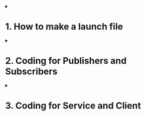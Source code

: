 
<details>
  <summary><h1>1. How to make a launch file</h1></summary>
  
  One way to execute a program in ROS it to launch one node at a time. But many a times you need to launch multiple nodes. Launching each node one-by-one can get inefficient really quickly.

  Fortunately, ROS has a tool called roslaunch that enables you to launch multiple nodes all at once. Let’s do that now.
  
  <br>
<p align="center">
  <img src="https://github.com/AMC-IITBHU/ROS-Summer-Camp-22/blob/main/Week%201/assets/roslaunch_meme.jpeg">
</p>
<br>  
  
  # Directions
  
  The first thing we need to do is to open a new terminal window and go to the hello_world package (or whatever package you want to launch). Create a folder named launch and inside it create a new launch file. Let the name of file be start.launch
  
  ```bash
  cd catkin_ws/src/hello_world
  mkdir launch
  cd launch
  ```
  
  ## Example  - launch turtlesim node and teleop for turtlesim node together.
  
  ```xml
  <?xml version="1.0"?>
  <launch>
    <node name="turtlesim" pkg="turtlesim" type="turtlesim_node" output="screen"/>
    <node name="turtlesim_teleop" pkg="turtlesim" type="turtle_teleop_key" output="screen"/>
  </launch>
  ```
  
  Now let us decode this code. 
  
  The first line is the version of xml that ur editor is using
  
  The file start and end with the launch tag, so that file is identified as a launch tag.
  
  ```xml
  <node name="turtlesim" pkg="turtlesim" type="turtlesim_node" output="screen"/>
  <node name="turtlesim_teleop" pkg="turtlesim" type="turtle_teleop_key" output="screen"/>
  ```
  
  Here we start two nodes. One is to start turtlesim node i.e. to spawn the turtle in a window. Other node is to start the teleop node for turtlesim.
  
  Can you guess the name of these two nodes?
  
  If you wanna know more about roslaunch see this [tutorial for roslaunch](http://wiki.ros.org/ROS/Tutorials/UsingRqtconsoleRoslaunch)
  
  So this was just basics of launch file. There are even some other topics that have to be explained in a launch file
  
  ### Launching a node
  
  A node element generally looks like 
  
  ```xml
<node pkg="package-name" type="executable-name" name="node-name" output="screen"/>
  ```
  
  A node element has three required attributes:
  
  - The pkg and type attributes identify which program ROS should run to start this
node. These are the same as the two command line arguments to rosrun, specifying
the package name and the executable name, respectively
  
  - The name attribute assigns a name to the node. This overrides any name that the
node would normally assign to itself in its call to ros::init.
  
  - Some nodes requires some arguments to be passed. It can be passed in following two ways
  
  ```xml
  <node pkg="package-name" type="executable-name" name="node-name" output="screen" args="required arguments"/>
  
  <node pkg="package-name" type="executable-name" name="node-name" output="screen">
    <param name="name of the argument" value="It's value" />
  </node>
  ```
  
  When some limited (one or two) number of argument have to be passeed to a node you can use the first else you should use the second method
  
  - Requesting respawning After starting all of the requested nodes, roslaunch monitors
each node, keeping track of which ones remain active. For each node, we can ask roslaunch to restart it when it terminates, by using a respawn attribute:
  
respawn="true"
  
This can be useful, for example, for nodes that might terminate prematurely, due to software crashes, hardware problems, or other reasons.
  
  - Requiring nodes An alternative to respawn is to declare that a node is required:
  
required="true"
  
When a required node terminates, roslaunch responds by terminating all of the other active nodes and exiting itself. That sort of behavior might be useful, for example, for nodes
that (a) are so important that, if they fail, the entire session should be abandoned, and (b)
cannot be gracefully restarted by the respawn attribute.
  
  ### Launching nodes inside a namespace
  
   The usual way to set the default namespace for a node—a process
often called pushing down into a namespace—is to use a launch file, and assign the ns
attribute in its node element:
  
ns="namespace"
  
  - The usual turtlesim topic names (turtle1/cmd_vel, turtle1/color_sensor, and
turtle1/pose) are moved from the global namespace into separate namespaces called /sim1 and /sim2. This change occurs because the code for turtlesim_node uses
relative names like turtle1/pose (instead of global names like /turtle1/pose), when
it creates its ros::Publisher and ros::Subscriber objects
  
  - Likewise, the node names in the launch file are relative names. In this case, both
nodes have the same relative name, turtlesim_node. Such identical relative names
are not a problem, however, because the global names to which they are resolved,
namely /sim1/turtlesim_node and /sim2/turtlesim_node, are different.
  
  An example for launching node inside a namespace is given below
  
  ```xml
  <launch>
 <node name="turtle_sim_node " pkg=" turtlesim " type="turtle_sim_node " ns="sim1 " />
 <node pkg=" turtlesim " type="turtle_teleop_key " name="teleop_key" required="true" launch −prefix="xterm −e " ns="sim1 " />
 <node name="turtlesim_node" pkg="turtlesim" type="turtle_sim_node " ns="sim2 " />
 <node pkg="agitr" type="pubvel " name="velocity_publisher" ns="sim2 " />
 </launch>
  ```
  
  ### Creating remapings
  
  In addition to resolving relative names and private names, ROS nodes also support remappings, which provide a finer level of control for modifying the names used by our nodes.
Remappings are based on the idea of substitution: Each remapping provides an original
name and a new name. Each time a node uses any of its remappings’ original names, the
ROS client library silently replaces it with the new name from that remapping.
  
  To remap names within a launch file, use a remap element:
  
  ```xml
<remap from="original-name" to="new-name" />
  ```
  
If it appears at the top level, as a child of the launch element, this remapping will
apply to all subsequent nodes. These remap elements can also appear as children of
a node element, like this:
  
  ```xml
<node node-attributes >
<remap from="original-name" to="new-name" />
. . .
</node>
  ```
  
In this case, the given remappings are applied only to the single node that owns
them. For example, the command line above is essentially equivalent to this launch
file construction:
  
  ```xml
<node pkg="turtlesim" type="turtlesim_node"
name="turtlesim" >
<remap from="turtle1/pose" to="tim" />
</node>
  ```
  
  
  
</details>


<details>
  <summary><h1>2. Coding for Publishers and Subscribers</h1></summary>
  
  Publishers and Subscribers can be used by either rostopic pub and rostopic echo respectively or by writting a node in either python or c++. 
  
  <br>
<p align="center">
  <img src="https://github.com/AMC-IITBHU/ROS-Summer-Camp-22/blob/main/Week%201/assets/pub_and_sub.jpeg">
</p>
<br>  
  
# Publishers
  
  

  Move to the ros package that you created before. Inside the package create a folder named scripts. Inside the scripts folder create a python file with any name you like. Here I am using the name "learn_publishers.py"

  In the python file put the following code 

  ```python
  #!/usr/bin/env python3
  #import the rospy package and the String message type
  import rospy
  from std_msgs.msg import String
  #function to publish messages at the rate of 2 messages per second
  def messagePublisher():
      message_publisher = rospy.Publisher(‘/messageTopic’, String, queue_size=10)
      rospy.init_node(‘messagePubNode’, anonymous=True)
      rate = rospy.Rate(2)
      while not rospy.is_shutdown():
          message = “ROS Tutorial by Aero Modelling Club, IIT BHU Varanasi”
          rospy.loginfo(‘Published: ‘ + message)
          message_publisher.publish(message)
          rate.sleep()
  if __name__ == ‘__main__’:
      try:
          messagePublisher()
      #capture the Interrupt signals
      except rospy.ROSInterruptException:
          pass
  ```
  
  Now open the terminal in the scripts folder and type
  
  ```bash
  chmod a+x learn_publishers.py #name of the python file created
  ```
  
  Now open up a terminal and start roscore
  
  Now open up another terminal and type the following code to run the node for the publsihing the message
  
  ```bash
  cd ~/catkin_ws
  source devel/setup.bash
  rosrun beginner_tutorials learn_publishers.py
  ```
  
  Now a topic is being published with name "/messageTopic". Use the rostopic list command to conform whether the topic is being published. Use the rostopic echo command to see what is being published to the topic. 
 
  Now let us decode the above code line by line
  
  ```python
  #!/usr/bin/env python3
  #import the rospy package and the String message type
  import rospy
  from std_msgs.msg import String
  ```
  
  The first line is just a comment, then why are we explaining this. Well the thing is in the line this comment mentions the path of your python interpreter. In the subsequent lines we have imported the required python packages. First is rospy which is python client library for ROS. Second is std_msgs.msg. The std_msgs.msg import is so that we can reuse the std_msgs/String message type (a simple string container) for publishing. 
  
  Next is the function  messagePublisher() 
  Let us decode it.
  
  ```python
  message_publisher = rospy.Publisher(‘messageTopic’, String, queue_size=10)
  rospy.init_node(‘messagePubNode’, anonymous=True)
  ```
  
  This section of code defines the talker's interface to the rest of ROS. 
  message_publisher = rospy.Publisher("/messageTopic", String, queue_size=10) declares that your node is publishing to the chatter topic using the message type String. String here is actually the class std_msgs.msg.String. The queue_size argument is to limits the amount of queued messages if any subscriber is not receiving them fast enough.
  
  The next line, rospy.init_node(NAME, ...), is very important as it tells rospy the name of your node -- until rospy has this information, it cannot start communicating with the ROS Master. In this case, your node will take on the name talker.
  
  ```python
  rate = rospy.Rate(10) # 10hz
  ```
  
  This line creates a Rate object rate. With the help of its method sleep(), it offers a convenient way for looping at the desired rate. With its argument of 10, we should expect to go through the loop 10 times per second (as long as our processing time does not exceed 1/10th of a second!)
  
  ```python
  while not rospy.is_shutdown():
        message = “ROS Tutorial by Aero Modelling Club, IIT BHU Varanasi”
        rospy.loginfo(‘Published: ‘ + message)
        message_publisher.publish(message)
        rate.sleep()
  ```
  
  This loop is a fairly standard rospy construct: checking the rospy.is_shutdown() flag and then doing work. You have to check is_shutdown() to check if your program should exit (e.g. if there is a Ctrl-C or otherwise). In this case, the "work" is a call to message_publisher.publish(message) that publishes a string to our "messageTopic" topic. The loop calls rate.sleep(), which sleeps just long enough to maintain the desired rate through the loop.
  
  The loop also calls rospy.loginfo , which performs triple-duty: the messages get printed to screen, it gets written to the Node's log file, and it gets written to rosout.
  
  # Subscribers
  
  Move to the ros package that you created before. Inside the package create a folder named scripts. Inside the scripts folder create a python file with any name you like. Here I am using the name "learn_subscribers.py"

  In the python file put the following code 
  
  ```python
  #!/usr/bin/env python3
  import rospy
  from std_msgs.msg import String
  #Callback function to print the subscribed data on the terminal
  
  def callback_str(subscribedData):
       rospy.loginfo('Subscribed: ' + subscribedData.data)
  
  def messageSubscriber():
      rospy.init_node('messageSubNode', anonymous=False)
      rospy.Subscriber('/messageTopic', String, callback_str)
      rospy.spin()
  
  if __name__ == '__main__':
      try:
          messageSubscriber()
      except rospy.ROSInterruptException:
          pass
  ```
  
  Now open the terminal in the scripts folder and type
  
  ```bash
  chmod a+x learn_subscribers.py #name of the python file created
  ```
  
  Now open up a terminal and start roscore
  
  Now open up another terminal and type the following code to run the node for the publsihing the message
  
  ```bash
  cd ~/catkin_ws
  source devel/setup.bash
  rosrun beginner_tutorials learn_subscribers.py
  ```
  
  Now the above node has subscribed to the topic "/messageTopic". If you are getting a error, the reason would be you are not running the pubslisher node taught above 
  
  In the termianl you will see a message is being printed.
  "Subscribed: ROS Tutorial by Aero Modelling Club, IIT BHU Varanasi"
  
  lets decode the above code line by line. 
  
  ```python
  #!/usr/bin/env python3
  import rospy
  from std_msgs.msg import String
  ```
  
  This is already taught in publishers. First line is the path of python interpreter and the subsequent two lines are imports of required python packages.
  
  Now the function messageSubscriber()
  
  ```python
  rospy.init_node('messageSubNode', anonymous=False)
  rospy.Subscriber('/messageTopic', String, callback_str)
  rospy.spin()
  ```
  
  This declares that your node subscribes to the chatter topic which is of type std_msgs.msgs.String. When new messages are received, a callback function is invoked with the message as the first argument.
  
  The final addition, rospy.spin() simply keeps your node from exiting until the node has been shutdown. Unlike roscpp, rospy.spin() does not affect the subscriber callback functions, as those have their own threads.
  
  
</details>  


<details>
  <summary><h1>3. Coding for Service and Client</h1></summary>
  
  Here we will make a ros service and client for addition of two integers.
  
  # Writing a service node
  
  
  
  Move to the ros package that you created before. Inside the package create a folder named scripts. Inside the scripts folder create a python file with any name you like. Here I am using the name "learn_server.py"

  In the python file put the following code 
  
  ```python
  #!/usr/bin/env python3

  from beginner_tutorials.srv import AddTwoInts,AddTwoIntsResponse
  import rospy

  def handle_add_two_ints(req):
      print("Returning [%s + %s = %s]"%(req.a, req.b, (req.a + req.b)))
      return AddTwoIntsResponse(req.a + req.b)

  if __name__ == "__main__":
      rospy.init_node('add_two_ints_server')
      s = rospy.Service('/add_two_ints', AddTwoInts, handle_add_two_ints)
      print("Ready to add two ints.")
      rospy.spin()
  ```
  
  Now open the terminal in the scripts folder and type
  
  ```bash
  chmod a+x learn_service.py #name of the python file created
  ```
  
  Now open up a terminal and start roscore
  
  Now open up another terminal and type the following code to run the node for starting the rosservice
  
  ```bash
  cd ~/catkin_ws
  source devel/setup.bash
  rosrun beginner_tutorials learn_service.py
  ```
  
  Now if you do rosservice list you must see "/add_two_ints"
  
  To call this rosservice 
  
  ```bash
  rosservice call /add_two_ints beginner_tutorials/AddTwoInts "a: 2 b: 2"
  ```
  
  The first three would be already clear to you.
  
  
  Now rospy.init_node has already been explained. 
  
  ```python
  s = rospy.Service('/add_two_ints', AddTwoInts, handle_add_two_ints)
  ```
  
  This declares a new service named add_two_ints with the AddTwoInts service type. All requests are passed to handle_add_two_ints function. handle_add_two_ints is called with instances of AddTwoIntsRequest and returns instances of AddTwoIntsResponse.
  
  
  # Writing a client node
  
  
  Move to the ros package that you created before. Inside the package create a folder named scripts. Inside the scripts folder create a python file with any name you like. Here I am using the name "learn_client.py"

  In the python file put the following code 
  
  ```python
  #!/usr/bin/env python3
  import sys
  import rospy
  from beginner_tutorials.srv import *

  def add_two_ints_client(x, y):
      rospy.wait_for_service('add_two_ints')
      try:
          add_two_ints = rospy.ServiceProxy('add_two_ints', AddTwoInts)
          resp1 = add_two_ints(x, y)
          return resp1.sum
      except rospy.ServiceException as e:
          print("Service call failed: %s"%e)

  if __name__ == "__main__":
      print("Give two numbers for input")
      x = int(input())
      y = int(input())
      print("Requesting %s+%s"%(x, y))
      print("%s + %s = %s"%(x, y, add_two_ints_client(x, y)))
  ```
  
  Now open the terminal in the scripts folder and type
  
  ```bash
  chmod a+x learn_service.py #name of the python file created
  ```
  
  Now open up a terminal and start roscore
  
  Now open up another terminal and type the following code to run the node for starting the client node
  
  ```bash
  cd ~/catkin_ws
  source devel/setup.bash
  rosrun beginner_tutorials learn_client.py
  ```
  
  The program will take 2 numbers as input and then return their addition. 
  
  If Program is showing "waiting For service ....." then you have not started the server node mentioned above
  
  Now the next part is understanding the code
  
  ```python
  rospy.wait_for_service('add_two_ints')
  ```
  
  rospy.wait_for_service is a convenience method that blocks until the service named add_two_ints is available.
  
  Next we create a handle for calling the service:
  
  ```python
  add_two_ints = rospy.ServiceProxy('add_two_ints', AddTwoInts)
  ```
  
  We can use this handle just like a normal function and call it:
  
  ```python
        resp1 = add_two_ints(x, y)
        return resp1.sum
  ```
  
  Because we've declared the type of the service to be AddTwoInts, it does the work of generating the AddTwoIntsRequest object for you (you're free to pass in your own instead). The return value is an AddTwoIntsResponse object.
  
  
</details>

